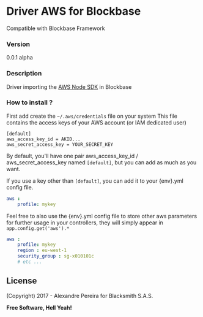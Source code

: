 # Driver AWS for Blockbase
Compatible with Blockbase Framework

### Version
0.0.1 alpha

### Description
Driver importing the [AWS Node SDK](http://docs.aws.amazon.com/AWSJavaScriptSDK/latest/) in Blockbase

### How to install ?

First add create the `~/.aws/credentials` file on your system
This file contains the access keys of your AWS account (or IAM dedicated user)

```
[default]
aws_access_key_id = AKID...
aws_secret_access_key = YOUR_SECRET_KEY
```


By default, you'll have one pair aws_access_key_id / aws_secret_access_key named `[default]`, but you can add as much as you want.


If you use a key other than `[default]`, you can add it to your {env}.yml config file.
```yml
aws :
    profile: mykey
```


Feel free to also use the {env}.yml config file to store other aws parameters for further usage in your controllers, they will simply appear in `app.config.get('aws').*`
```yml
aws :
    profile: mykey
    region : eu-west-1
    security_group : sg-x010101c
    # etc ...
```

License
----

(Copyright) 2017 - Alexandre Pereira for Blacksmith S.A.S.


**Free Software, Hell Yeah!**

[Node.js]:https://nodejs.org/en
[NPM]:https://www.npmjs.com
